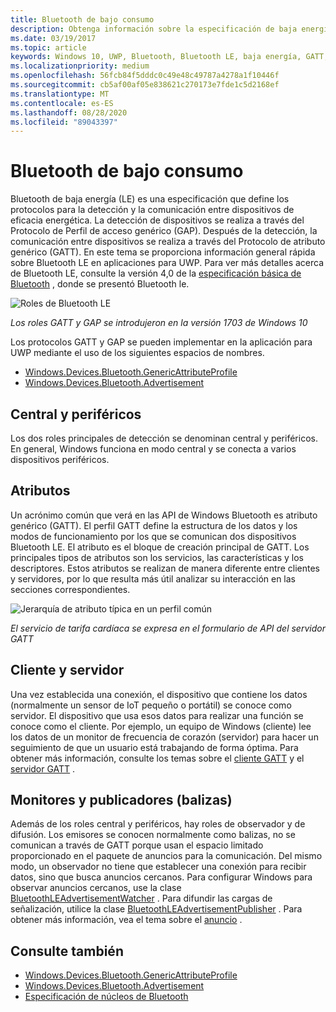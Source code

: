 ```yaml
---
title: Bluetooth de bajo consumo
description: Obtenga información sobre la especificación de baja energía de Bluetooth (LE) en aplicaciones UWP que define los protocolos para la detección y la comunicación entre dispositivos de eficacia energética.
ms.date: 03/19/2017
ms.topic: article
keywords: Windows 10, UWP, Bluetooth, Bluetooth LE, baja energía, GATT, brecha, centro, periférico, cliente, servidor, monitor y publicador
ms.localizationpriority: medium
ms.openlocfilehash: 56fcb84f5dddc0c49e48c49787a4278a1f10446f
ms.sourcegitcommit: cb5af00af05e838621c270173e7fde1c5d2168ef
ms.translationtype: MT
ms.contentlocale: es-ES
ms.lasthandoff: 08/28/2020
ms.locfileid: "89043397"
---
```

# <a name="bluetooth-low-energy"></a>Bluetooth de bajo consumo
Bluetooth de baja energía (LE) es una especificación que define los protocolos para la detección y la comunicación entre dispositivos de eficacia energética. La detección de dispositivos se realiza a través del Protocolo de Perfil de acceso genérico (GAP). Después de la detección, la comunicación entre dispositivos se realiza a través del Protocolo de atributo genérico (GATT). En este tema se proporciona información general rápida sobre Bluetooth LE en aplicaciones para UWP. Para ver más detalles acerca de Bluetooth LE, consulte la versión 4,0 de la [especificación básica de Bluetooth](https://www.bluetooth.com/specifications/bluetooth-core-specification/) , donde se presentó Bluetooth le. 

![Roles de Bluetooth LE](images/gatt-roles.png)

*Los roles GATT y GAP se introdujeron en la versión 1703 de Windows 10*

Los protocolos GATT y GAP se pueden implementar en la aplicación para UWP mediante el uso de los siguientes espacios de nombres.
- [Windows.Devices.Bluetooth.GenericAttributeProfile](https://docs.microsoft.com/uwp/api/windows.devices.bluetooth.genericattributeprofile)
- [Windows.Devices.Bluetooth.Advertisement](https://docs.microsoft.com/uwp/api/windows.devices.bluetooth.advertisement)

## <a name="central-and-peripheral"></a>Central y periféricos
Los dos roles principales de detección se denominan central y periféricos. En general, Windows funciona en modo central y se conecta a varios dispositivos periféricos. 

## <a name="attributes"></a>Atributos
Un acrónimo común que verá en las API de Windows Bluetooth es atributo genérico (GATT). El perfil GATT define la estructura de los datos y los modos de funcionamiento por los que se comunican dos dispositivos Bluetooth LE. El atributo es el bloque de creación principal de GATT. Los principales tipos de atributos son los servicios, las características y los descriptores. Estos atributos se realizan de manera diferente entre clientes y servidores, por lo que resulta más útil analizar su interacción en las secciones correspondientes. 

![Jerarquía de atributo típica en un perfil común](images/gatt-service.png)

*El servicio de tarifa cardíaca se expresa en el formulario de API del servidor GATT*

## <a name="client-and-server"></a>Cliente y servidor
Una vez establecida una conexión, el dispositivo que contiene los datos (normalmente un sensor de IoT pequeño o portátil) se conoce como servidor. El dispositivo que usa esos datos para realizar una función se conoce como el cliente. Por ejemplo, un equipo de Windows (cliente) lee los datos de un monitor de frecuencia de corazón (servidor) para hacer un seguimiento de que un usuario está trabajando de forma óptima. Para obtener más información, consulte los temas sobre el [cliente GATT](gatt-client.md) y el [servidor GATT](gatt-server.md) .

## <a name="watchers-and-publishers-beacons"></a>Monitores y publicadores (balizas)
Además de los roles central y periféricos, hay roles de observador y de difusión. Los emisores se conocen normalmente como balizas, no se comunican a través de GATT porque usan el espacio limitado proporcionado en el paquete de anuncios para la comunicación. Del mismo modo, un observador no tiene que establecer una conexión para recibir datos, sino que busca anuncios cercanos. Para configurar Windows para observar anuncios cercanos, use la clase [BluetoothLEAdvertisementWatcher](https://docs.microsoft.com/uwp/api/windows.devices.bluetooth.advertisement.bluetoothleadvertisementwatcher) . Para difundir las cargas de señalización, utilice la clase [BluetoothLEAdvertisementPublisher](https://docs.microsoft.com/uwp/api/windows.devices.bluetooth.advertisement.bluetoothleadvertisementpublisher) . Para obtener más información, vea el tema sobre el [anuncio](ble-beacon.md) .

## <a name="see-also"></a>Consulte también
- [Windows.Devices.Bluetooth.GenericAttributeProfile](https://docs.microsoft.com/uwp/api/windows.devices.bluetooth.genericattributeprofile)
- [Windows.Devices.Bluetooth.Advertisement](https://docs.microsoft.com/uwp/api/windows.devices.bluetooth.advertisement)
- [Especificación de núcleos de Bluetooth](https://www.bluetooth.com/specifications/bluetooth-core-specification)
